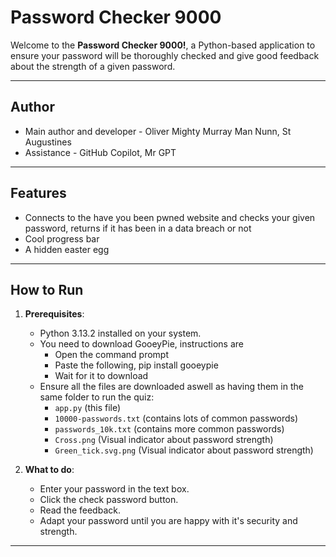 # Password Checker 9000

Welcome to the **Password Checker 9000!**, a Python-based application to ensure your password will be thoroughly checked and give good feedback about the strength of a given password. 

---

## Author
- Main author and developer - Oliver Mighty Murray Man Nunn, St Augustines
- Assistance - GitHub Copilot, Mr GPT

---
## Features
- Connects to the have you been pwned website and checks your given password, returns if it has been in a data breach or not
- Cool progress bar
- A hidden easter egg

---

## How to Run

1. **Prerequisites**:
   - Python 3.13.2 installed on your system.
   - You need to download GooeyPie, instructions are 
        - Open the command prompt
        - Paste the following, pip install gooeypie
        - Wait for it to download
   - Ensure all the files are downloaded aswell as having them in the same folder to run the quiz:
     - `app.py` (this file)
     - `10000-passwords.txt` (contains lots of common passwords)
     - `passwords_10k.txt` (contains more common passwords)
     - `Cross.png` (Visual indicator about password strength)
     - `Green_tick.svg.png` (Visual indicator about password strength)


3. **What to do**:
   - Enter your password in the text box.
   - Click the check password button.
   - Read the feedback.
   - Adapt your password until you are happy with it's security and strength.

---

